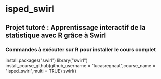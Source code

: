 # isped_swirl
## Projet tutoré : Apprentissage interactif de la statistique avec R grâce à Swirl

### Commandes à exécuter sur R pour installer le cours complet

install.packages("swirl")
library("swirl")
install_course_github(github_username = "lucasregnaut",course_name = "isped_swirl",multi = TRUE)
swirl()
